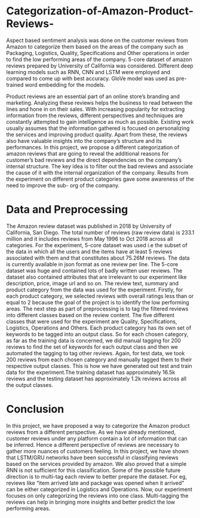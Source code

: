 # Categorization-of-Amazon-Product-Reviews-
Aspect based sentiment analysis was done on the customer reviews from Amazon to categorize them based on the areas of the company     such as Packaging, Logistics, Quality, Specifications and Other operations in order to find the low performing areas of the company. 5-core     dataset of amazon reviews prepared by University of California was considered. Different deep learning models such as RNN, CNN and LSTM        were employed and compared to come up with best accuracy. GloVe model was used as pre-trained word embedding for the models.

Product reviews are an essential part of an online store’s branding and marketing. Analyzing these reviews helps the business to read between the lines and hone in on their sales. With increasing popularity for extracting information from the reviews, different perspectives and techniques are constantly attempted to gain intelligence as much as possible. Existing work usually assumes that the information gathered is focused on personalizing the services and improving product quality. Apart from these, the reviews also have valuable insights into the company’s structure and its performances. In this project, we propose a different categorization of amazon reviews that are going to reveal the additional reasons for customer’s bad reviews and the direct dependencies on the company’s internal structure. The key idea is to filter out the bad reviews and associate the cause of it with the internal organization of the company. Results from the experiment on different product categories gave some awareness of the need to improve the sub- org of the company.

# Data and Preprocessing
The Amazon review dataset was published in 2018 by University of California, San Diego. The total number of reviews (raw review data) is 233.1 million and it includes reviews from May 1996 to Oct 2018 across all categories. For the experiment, 5-core dataset was used i.e the subset of the data in which all the users and the
items have at least 5 reviews associated with them and that constitutes about 75.26M reviews. The data is currently available in json format as one review per line. The 5-core dataset was huge and contained lots of badly written user reviews. The dataset also contained attributes that are irrelevant to our experiment like description, price, image url and so on. The review text, summary and product category from the data was used for the experiment. Firstly, for each product category, we selected reviews with overall ratings less than or equal to 2 because the goal of the project is to identify the low performing areas. The next step as part of preprocessing is to tag the filtered reviews into different classes based on the review content. The five different classes that were used for the experiment are Quality, Specifications, Logistics, Operations and Others. Each product category has its own set of keywords to be tagged into an output class. So for each chosen category, as far as the training data is concerned, we did manual tagging for 200 reviews to find the set of keywords for each output class and then we automated the tagging to tag other reviews. Again, for test data, we took 200 reviews from each chosen category and manually tagged them to their respective output classes. This is how we have generated out test and train data for the experiment.The training dataset has approximately 16.5k reviews and the testing dataset has approximately 1.2k reviews across all the output classes.

# Conclusion
 In this project, we have proposed a way to categorize the Amazon product reviews from a different perspective. As we have already mentioned, customer reviews under any platform contain a lot of information that can be inferred. Hence a different perspective of reviews are necessary to gather more nuances of customers feeling. In this project, we have shown that LSTM/GRU networks have been successful in classifying reviews based on the services provided by amazon. We also proved that a simple RNN is not sufficient for this classification. Some of the possible future direction is to multi-tag each review to better prepare the dataset. For eg, reviews like “item arrived late and package was opened when it arrived” can be either categorized in Logistics and Operations. Now, our experiment focuses on only categorizing the reviews into one class. Multi-tagging the reviews can help in bringing more insights and better predict the low performing areas.
